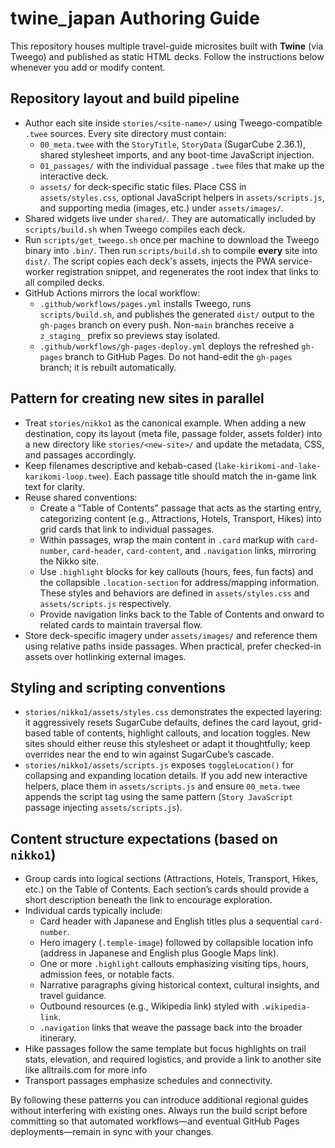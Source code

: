 # twine_japan Authoring Guide

This repository houses multiple travel-guide microsites built with **Twine** (via Tweego) and published as static HTML decks. Follow the instructions below whenever you add or modify content.

## Repository layout and build pipeline
- Author each site inside `stories/<site-name>/` using Tweego-compatible `.twee` sources. Every site directory must contain:
  - `00_meta.twee` with the `StoryTitle`, `StoryData` (SugarCube 2.36.1), shared stylesheet imports, and any boot-time JavaScript injection.
  - `01_passages/` with the individual passage `.twee` files that make up the interactive deck.
  - `assets/` for deck-specific static files. Place CSS in `assets/styles.css`, optional JavaScript helpers in `assets/scripts.js`, and supporting media (images, etc.) under `assets/images/`.
- Shared widgets live under `shared/`. They are automatically included by `scripts/build.sh` when Tweego compiles each deck.
- Run `scripts/get_tweego.sh` once per machine to download the Tweego binary into `.bin/`. Then run `scripts/build.sh` to compile **every** site into `dist/`. The script copies each deck's assets, injects the PWA service-worker registration snippet, and regenerates the root index that links to all compiled decks.
- GitHub Actions mirrors the local workflow:
  - `.github/workflows/pages.yml` installs Tweego, runs `scripts/build.sh`, and publishes the generated `dist/` output to the `gh-pages` branch on every push. Non-`main` branches receive a `z_staging_` prefix so previews stay isolated.
  - `.github/workflows/gh-pages-deploy.yml` deploys the refreshed `gh-pages` branch to GitHub Pages. Do not hand-edit the `gh-pages` branch; it is rebuilt automatically.

## Pattern for creating new sites in parallel
- Treat `stories/nikko1` as the canonical example. When adding a new destination, copy its layout (meta file, passage folder, assets folder) into a new directory like `stories/<new-site>/` and update the metadata, CSS, and passages accordingly.
- Keep filenames descriptive and kebab-cased (`lake-kirikomi-and-lake-karikomi-loop.twee`). Each passage title should match the in-game link text for clarity.
- Reuse shared conventions:
  - Create a “Table of Contents” passage that acts as the starting entry, categorizing content (e.g., Attractions, Hotels, Transport, Hikes) into grid cards that link to individual passages.
  - Within passages, wrap the main content in `.card` markup with `card-number`, `card-header`, `card-content`, and `.navigation` links, mirroring the Nikko site.
  - Use `.highlight` blocks for key callouts (hours, fees, fun facts) and the collapsible `.location-section` for address/mapping information. These styles and behaviors are defined in `assets/styles.css` and `assets/scripts.js` respectively.
  - Provide navigation links back to the Table of Contents and onward to related cards to maintain traversal flow.
- Store deck-specific imagery under `assets/images/` and reference them using relative paths inside passages. When practical, prefer checked-in assets over hotlinking external images.

## Styling and scripting conventions
- `stories/nikko1/assets/styles.css` demonstrates the expected layering: it aggressively resets SugarCube defaults, defines the card layout, grid-based table of contents, highlight callouts, and location toggles. New sites should either reuse this stylesheet or adapt it thoughtfully; keep overrides near the end to win against SugarCube’s cascade.
- `stories/nikko1/assets/scripts.js` exposes `toggleLocation()` for collapsing and expanding location details. If you add new interactive helpers, place them in `assets/scripts.js` and ensure `00_meta.twee` appends the script tag using the same pattern (`Story JavaScript` passage injecting `assets/scripts.js`).

## Content structure expectations (based on `nikko1`)
- Group cards into logical sections (Attractions, Hotels, Transport, Hikes, etc.) on the Table of Contents. Each section’s cards should provide a short description beneath the link to encourage exploration.
- Individual cards typically include:
  - Card header with Japanese and English titles plus a sequential `card-number`.
  - Hero imagery (`.temple-image`) followed by collapsible location info (address in Japanese and English plus Google Maps link).
  - One or more `.highlight` callouts emphasizing visiting tips, hours, admission fees, or notable facts.
  - Narrative paragraphs giving historical context, cultural insights, and travel guidance.
  - Outbound resources (e.g., Wikipedia link) styled with `.wikipedia-link`.
  - `.navigation` links that weave the passage back into the broader itinerary.
- Hike passages follow the same template but focus highlights on trail stats, elevation, and required logistics, and provide a link to another site like alltrails.com for more info
- Transport passages emphasize schedules and connectivity.

By following these patterns you can introduce additional regional guides without interfering with existing ones. Always run the build script before committing so that automated workflows—and eventual GitHub Pages deployments—remain in sync with your changes.
